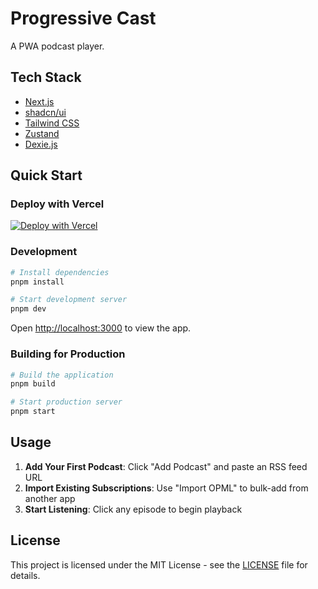 # Progressive Cast

A PWA podcast player.

## Tech Stack

- [Next.js](https://nextjs.org/)
- [shadcn/ui](https://ui.shadcn.com/)
- [Tailwind CSS](https://tailwindcss.com/)
- [Zustand](https://github.com/pmndrs/zustand)
- [Dexie.js](https://dexie.org/)

## Quick Start

### Deploy with Vercel

[![Deploy with Vercel](https://vercel.com/button)](https://vercel.com/new/clone?repository-url=https%3A%2F%2Fgithub.com%2Fsichengchen%2Fprogressive-cast&demo-title=Progressive%20Cast&demo-description=A%20PWA%20podcast%20player.&demo-url=https%3A%2F%2Fcast.scchan.moe)

### Development

```bash
# Install dependencies
pnpm install

# Start development server
pnpm dev
```

Open [http://localhost:3000](http://localhost:3000) to view the app.

### Building for Production

```bash
# Build the application
pnpm build

# Start production server
pnpm start
```

## Usage

1. **Add Your First Podcast**: Click "Add Podcast" and paste an RSS feed URL
2. **Import Existing Subscriptions**: Use "Import OPML" to bulk-add from another app
3. **Start Listening**: Click any episode to begin playback

## License

This project is licensed under the MIT License - see the [LICENSE](LICENSE) file for details.
